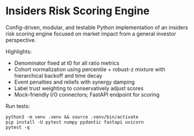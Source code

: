 # Insiders Risk Scoring Engine

Config-driven, modular, and testable Python implementation of an insiders risk
scoring engine focused on market impact from a general investor perspective.

Highlights:
- Denominator fixed at t0 for all ratio metrics
- Cohort normalization using percentile + robust-z mixture with hierarchical backoff and time decay
- Event penalties and reliefs with synergy damping
- Label trust weighting to conservatively adjust scores
- Mock-friendly I/O connectors; FastAPI endpoint for scoring

Run tests:

```
python3 -m venv .venv && source .venv/bin/activate
pip install -U pytest numpy pydantic fastapi uvicorn
pytest -q
```

